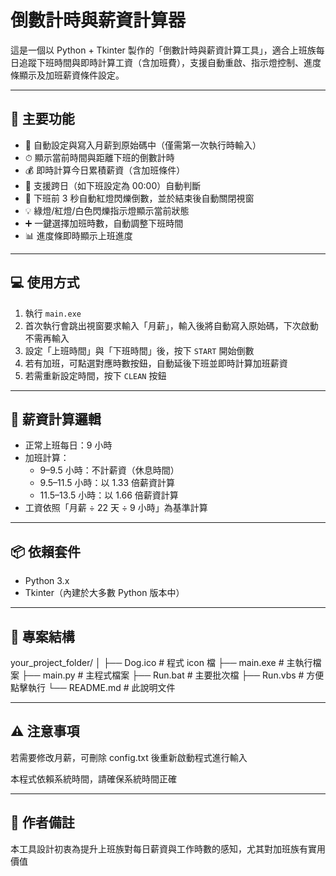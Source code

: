 # 倒數計時與薪資計算器

這是一個以 Python + Tkinter 製作的「倒數計時與薪資計算工具」，適合上班族每日追蹤下班時間與即時計算工資（含加班費），支援自動重啟、指示燈控制、進度條顯示及加班薪資條件設定。

---

## 📌 主要功能

- 🔁 自動設定與寫入月薪到原始碼中（僅需第一次執行時輸入）
- ⏱ 顯示當前時間與距離下班的倒數計時
- 💰 即時計算今日累積薪資（含加班條件）
- 🌛 支援跨日（如下班設定為 00:00）自動判斷
- 🔴 下班前 3 秒自動紅燈閃爍倒數，並於結束後自動關閉視窗
- 💡 綠燈/紅燈/白色閃爍指示燈顯示當前狀態
- ➕ 一鍵選擇加班時數，自動調整下班時間
- 📊 進度條即時顯示上班進度

---

## 💻 使用方式

1. 執行 `main.exe`
2. 首次執行會跳出視窗要求輸入「月薪」，輸入後將自動寫入原始碼，下次啟動不需再輸入
3. 設定「上班時間」與「下班時間」後，按下 `START` 開始倒數
4. 若有加班，可點選對應時數按鈕，自動延後下班並即時計算加班薪資
5. 若需重新設定時間，按下 `CLEAN` 按鈕

---

## 🧮 薪資計算邏輯

- 正常上班每日：9 小時
- 加班計算：
  - 9–9.5 小時：不計薪資（休息時間）
  - 9.5–11.5 小時：以 1.33 倍薪資計算
  - 11.5–13.5 小時：以 1.66 倍薪資計算
- 工資依照「月薪 ÷ 22 天 ÷ 9 小時」為基準計算

---

## 📦 依賴套件

- Python 3.x
- Tkinter（內建於大多數 Python 版本中）

---
## 📁 專案結構

your_project_folder/
│
├── Dog.ico # 程式 icon 檔
├── main.exe # 主執行檔案
├── main.py # 主程式檔案
├── Run.bat # 主要批次檔
├── Run.vbs # 方便點擊執行
└── README.md # 此說明文件

---

## ⚠ 注意事項
若需要修改月薪，可刪除 config.txt 後重新啟動程式進行輸入

本程式依賴系統時間，請確保系統時間正確

---

## 🧠 作者備註

本工具設計初衷為提升上班族對每日薪資與工作時數的感知，尤其對加班族有實用價值
